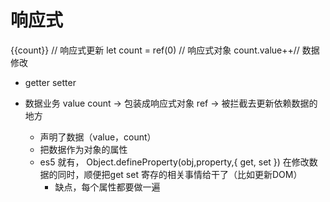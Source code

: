 # 响应式

{{count}} // 响应式更新
 let count = ref(0)  // 响应式对象
 count.value++// 数据修改

 - getter setter

- 数据业务 value count -> 包装成响应式对象  ref -> 被拦截去更新依赖数据的地方
  - 声明了数据（value，count）
  - 把数据作为对象的属性
  - es5 就有， Object.defineProperty(obj,property,{
    get,
    set
  })  在修改数据的同时，顺便把get set 寄存的相关事情给干了（比如更新DOM）
    - 缺点，每个属性都要做一遍

